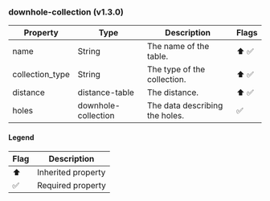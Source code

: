 ### downhole-collection (v1.3.0)

| Property | Type | Description | Flags |
|---|---|---|---|
| name | String | The name of the table. | ⬆️ ✅ |
| collection_type | String | The type of the collection. | ⬆️ ✅ |
| distance | distance-table | The distance. | ⬆️ ✅ |
| holes | downhole-collection | The data describing the holes. | ✅ |


#### Legend

| Flag | Description |
| --- | --- |
| ⬆️ | Inherited property |
| ✅ | Required property |

